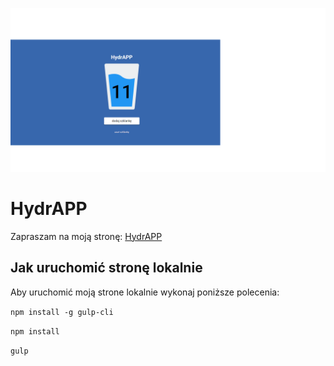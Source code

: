 ![Homepage screenshot](github/gh.png)

# HydrAPP

Zapraszam na moją stronę: [HydrAPP](https://mariuszrukowicz.github.io/hydrAPP/)

## Jak uruchomić stronę lokalnie

 Aby uruchomić moją strone lokalnie wykonaj poniższe polecenia:
 
 `npm install -g gulp-cli`
 
 `npm install`
 
 `gulp`
 
